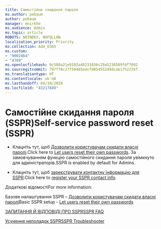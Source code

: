 ```yaml
---
title: Самостійне скидання пароля
ms.author: pebaum
author: pebaum
manager: mnirkhe
ms.audience: Admin
ms.topic: article
ROBOTS: NOINDEX, NOFOLLOW
localization_priority: Priority
ms.collection: Adm_O365
ms.custom:
- "9002464"
- "4769"
ms.openlocfilehash: 9c588a21e9192a48231836c29a5238589fdf7092
ms.sourcegitcommit: 797f78c27f50485edcf9854552d9dcab175227bf
ms.translationtype: HT
ms.contentlocale: uk-UA
ms.lasthandoff: 04/10/2020
ms.locfileid: "43217849"
---
```

# <a name="self-service-password-reset-sspr"></a><span data-ttu-id="bd1da-102">Самостійне скидання пароля (SSPR)</span><span class="sxs-lookup"><span data-stu-id="bd1da-102">Self-service password reset (SSPR)</span></span>

- <span data-ttu-id="bd1da-103">Клацніть тут, щоб [Дозволити користувачам скидати власні паролі](https://admin.microsoft.com/Adminportal/Home#/featureexplorer/security/Sspr).</span><span class="sxs-lookup"><span data-stu-id="bd1da-103">Click here to [Let users reset their own passwords](https://admin.microsoft.com/Adminportal/Home#/featureexplorer/security/Sspr).</span></span>  <span data-ttu-id="bd1da-104">За замовчуванням функцію самостійного скидання пароля увімкнуто для адміністраторів.</span><span class="sxs-lookup"><span data-stu-id="bd1da-104">SSPR is enabled by default for Admins.</span></span>

- <span data-ttu-id="bd1da-105">Клацніть тут, щоб [зареєструвати контактну інформацію для SSPR](https://go.microsoft.com/fwlink/?linkid=849451).</span><span class="sxs-lookup"><span data-stu-id="bd1da-105">Click here to [register your SSPR contact info](https://go.microsoft.com/fwlink/?linkid=849451).</span></span>

<span data-ttu-id="bd1da-106">Додаткові відомості</span><span class="sxs-lookup"><span data-stu-id="bd1da-106">For more information:</span></span>

<span data-ttu-id="bd1da-107">Базове налаштування SSPR – [Дозволити користувачам скидати власні паролі](https://docs.microsoft.com/microsoft-365/admin/add-users/let-users-reset-passwords?view=o365-worldwide)</span><span class="sxs-lookup"><span data-stu-id="bd1da-107">Basic SSPR setup - [Let users reset their own passwords](https://docs.microsoft.com/microsoft-365/admin/add-users/let-users-reset-passwords?view=o365-worldwide)</span></span>

[<span data-ttu-id="bd1da-108">ЗАПИТАННЯ Й ВІДПОВІДІ ПРО SSPR</span><span class="sxs-lookup"><span data-stu-id="bd1da-108">SSPR FAQ</span></span>](https://docs.microsoft.com/azure/active-directory/authentication/active-directory-passwords-faq)

[<span data-ttu-id="bd1da-109">Усунення неполадок SSPR</span><span class="sxs-lookup"><span data-stu-id="bd1da-109">SSPR Troubleshooter</span></span>](https://docs.microsoft.com/azure/active-directory/authentication/active-directory-passwords-troubleshoot)
